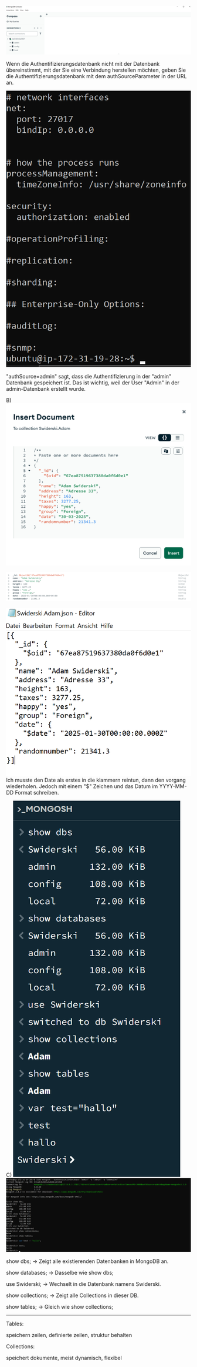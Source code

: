 ![img.png](img.png)

Wenn die Authentifizierungsdatenbank nicht mit der Datenbank übereinstimmt, mit der Sie eine Verbindung herstellen möchten, geben Sie die Authentifizierungsdatenbank mit dem authSourceParameter in der URL an.

![Alt text](image.png)

"authSource=admin" sagt, dass die Authentifizierung in der "admin" Datenbank gespeichert ist. Das ist wichtig, weil der User "Admin" in der admin-Datenbank erstellt wurde. 

B)
![happy](image-1.png)

![](image-2.png)

![Alt text](image-3.png)
Ich musste den Date als erstes in die klammern reintun, dann den vorgang wiederholen. Jedoch mit einem "$" Zeichen und das Datum im YYYY-MM-DD Format schreiben. 

C)
![](image-4.png)
![Alt text](image-5.png)

show dbs; -> Zeigt alle existierenden Datenbanken in MongoDB an.

show databases; -> Dasselbe wie show dbs;

use Swiderski; -> Wechselt in die Datenbank namens Swiderski.

show collections; -> Zeigt alle Collections in dieser DB.

show tables; -> Gleich wie show collections;

---
Tables:

speichern zeilen, definierte zeilen, struktur behalten

Collections:

speichert dokumente, meist dynamisch, flexibel


